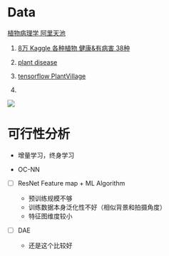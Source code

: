 # Data

[植物病理学 阿里天池](https://tianchi.aliyun.com/dataset/dataDetail?dataId=87853)

1. [8万 Kaggle 各种植物 健康&有病害 38种](https://www.kaggle.com/vipoooool/new-plant-diseases-dataset)

1. [plant disease](https://www.kaggle.com/emmarex/plantdisease)

2. [tensorflow PlantVillage](https://www.tensorflow.org/datasets/catalog/plant_village)
3. 

![](https://storage.googleapis.com/tfds-data/visualization/fig/plant_village-1.0.2.png)

# 可行性分析

- 增量学习，终身学习

- OC-NN

- [ ] ResNet Feature map + ML Algorithm
  - 预训练规模不够
  - 训练数据本身泛化性不好（相似背景和拍摄角度）
  - 特征图维度较小

- [ ] DAE 
  - 还是这个比较好